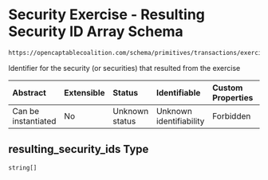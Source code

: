 # Security Exercise - Resulting Security ID Array Schema

```txt
https://opencaptablecoalition.com/schema/primitives/transactions/exercise/BaseExercise.schema.json#/properties/resulting_security_ids
```

Identifier for the security (or securities) that resulted from the exercise

| Abstract            | Extensible | Status         | Identifiable            | Custom Properties | Additional Properties | Access Restrictions | Defined In                                                                                                                 |
| :------------------ | :--------- | :------------- | :---------------------- | :---------------- | :-------------------- | :------------------ | :------------------------------------------------------------------------------------------------------------------------- |
| Can be instantiated | No         | Unknown status | Unknown identifiability | Forbidden         | Allowed               | none                | [BaseExercise.schema.json*](../../schema/primitives/transactions/exercise/BaseExercise.schema.json "open original schema") |

## resulting_security_ids Type

`string[]`
